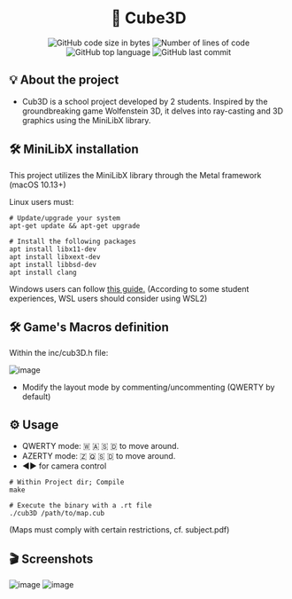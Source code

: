 <h1 align="center">
	🚀 Cube3D
</h1>

<p align="center">
	<img alt="GitHub code size in bytes" src="https://img.shields.io/github/languages/code-size/JBVer/Cube3D?color=lightblue" />
	<img alt="Number of lines of code" src="https://tokei.rs/b1/github/JBVer/Cube3D?category=code" />
	<img alt="GitHub top language" src="https://img.shields.io/github/languages/top/JBVer/Cube3D?color=blue" />
	<img alt="GitHub last commit" src="https://img.shields.io/github/last-commit/JBVer/Cube3D?color=green" />
</p>

## 💡 About the project
* Cub3D is a school project developed by 2 students. Inspired by the groundbreaking game Wolfenstein 3D, it delves into ray-casting and 3D graphics using the MiniLibX library.

## 🛠️ MiniLibX installation
This project utilizes the MiniLibX library through the Metal framework (macOS 10.13+)

Linux users must:
```shell
# Update/upgrade your system
apt-get update && apt-get upgrade

# Install the following packages
apt install libx11-dev
apt install libxext-dev
apt install libbsd-dev
apt install clang
```

Windows users can follow [this guide.](https://github.com/ilkou/minilibx)
(According to some student experiences, WSL users should consider using WSL2)

## 🛠️ Game's Macros definition
Within the inc/cub3D.h file:

![image](https://github.com/JBVer/Cube3D/assets/50697943/a4686eed-a39e-41b3-9c28-4fe0a9c4f6a0)

- Modify the layout mode by commenting/uncommenting (QWERTY by default)

## ⚙️ Usage
- QWERTY mode: 🇼 🇦 🇸 🇩 to move around.
- AZERTY mode: 🇿 🇶 🇸 🇩 to move around.
- ◀️▶️ for camera control

```shell
# Within Project dir; Compile
make

# Execute the binary with a .rt file
./cub3D /path/to/map.cub
```
(Maps must comply with certain restrictions, cf. subject.pdf)

## 🎬 Screenshots
![image](https://github.com/JBVer/Cube3D/assets/50697943/97d61b53-ae75-4115-9ab0-8b1b4e30e660)
![image](https://github.com/JBVer/Cube3D/assets/50697943/fb8cf2c9-2a86-42e8-bd18-d4728fbe4022)



